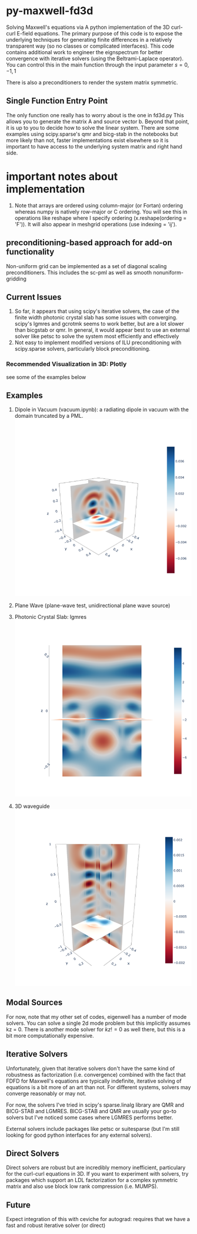 # py-maxwell-fd3d
Solving Maxwell's equations via A python implementation of the 3D curl-curl E-field equations. The primary purpose of this code is to expose the underlying techniques for generating finite differences in a relatively transparent way (so no classes or complicated interfaces). This code contains additional work to engineer the eignspectrum for better convergence with iterative solvers (using the Beltrami-Laplace operator). You can control this in the main function through the input parameter $s = {0,-1,1}$

There is also a preconditioners to render the system matrix symmetric.

## Single Function Entry Point
The only function one really has to worry about is the one in fd3d.py This allows you to generate the matrix A and source vector b. Beyond that point, it is up to you to decide how to solve the linear system. There are some examples using scipy.sparse's qmr and bicg-stab in the notebooks but more likely than not, faster implementations exist elsewhere so it is important to have access to the underlying system matrix and right hand side. 

# important notes about implementation
1. Note that arrays are ordered using column-major (or Fortan) ordering whereas numpy is natively row-major or C ordering. You will see this in operations like reshape where I specify ordering (x.reshape(ordering = 'F')). It will also appear in meshgrid operations (use indexing = 'ij'). 

## preconditioning-based approach for add-on functionality
Non-uniform grid can be implemented as a set of diagonal scaling preconditioners. This includes the sc-pml as well as smooth nonuniform-gridding

## Current Issues
1. So far, it appears that using scipy's iterative solvers, the case of the finite width photonic crystal slab has some issues with converging. scipy's lgmres and gcrotmk seems to work better, but are a lot slower than bicgstab or qmr. In general, it would appear best to use an external solver like petsc to solve the system most efficiently and effectively
2. Not easy to implement modified versions of ILU preconditioning with scipy.sparse solvers, particularly block preconditioning.

### Recommended Visualization in 3D: Plotly
see some of the examples below

## Examples

1. Dipole in Vacuum (vacuum.ipynb): a radiating dipole in vacuum with the domain truncated by a PML.
![Alt text](./img/vacuum_slices.png?raw=true "Title")

2. Plane Wave (plane-wave test, unidirectional plane wave source)


3. Photonic Crystal Slab: lgmres
![Alt text](./img/phc_slab_slices.png?raw=true "Title")

4. 3D waveguide
![Alt text](./img/cylindrical_waveguide_Ex.png?raw=true "Title")



## Modal Sources
For now, note that my other set of codes, eigenwell has a number of mode solvers. You can solve a single 2d mode problem but this implicitly assumes kz = 0. There is another mode solver for $kz!=0$ as well there, but this is a bit more computationally expensive.

## Iterative Solvers
Unfortunately, given that iterative solvers don't have the same kind of robustness as factorization (i.e. convergence) combined with the fact that FDFD for Maxwell's equations are typically indefinite, iterative solving of equations is a bit more of an art than not. For different systems, solvers may converge reasonably or may not. 

For now, the solvers I've tried in scipy's sparse.linalg library are QMR and BICG-STAB and LGMRES. BICG-STAB and QMR are usually your go-to solvers but I've noticed some cases where LGMRES performs better.

External solvers include packages like petsc or suitesparse (but I'm still looking for good python interfaces for any external solvers).

## Direct Solvers
Direct solvers are robust but are incredibly memory inefficient, particulary for the curl-curl equations in 3D. If you want to experiment with solvers, try packages which support an LDL factorization for a complex symmetric matrix and also use block low rank compression (i.e. MUMPS).


## Future
Expect integration of this with ceviche for autograd: requires that we have a fast and robust iterative solver (or direct)

